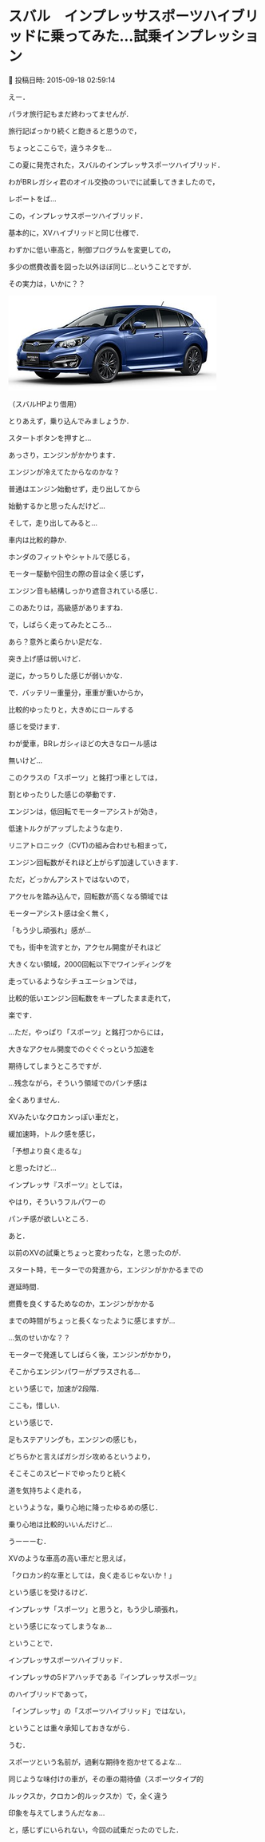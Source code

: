 # スバル　インプレッサスポーツハイブリッドに乗ってみた…試乗インプレッション

📅 投稿日時: 2015-09-18 02:59:14

えー．


パラオ旅行記もまだ終わってませんが．


旅行記ばっかり続くと飽きると思うので，


ちょっとここらで，違うネタを…





この夏に発売された，スバルのインプレッサスポーツハイブリッド．


わがBRレガシィ君のオイル交換のついでに試乗してきましたので，


レポートをば…





この，インプレッサスポーツハイブリッド．


基本的に，XVハイブリッドと同じ仕様で．


わずかに低い車高と，制御プログラムを変更しての，


多少の燃費改善を図った以外ほぼ同じ…ということですが．


その実力は，いかに？？







![2d2956f0ecd085960b29074fecd4535a.jpg](images/2d2956f0ecd085960b29074fecd4535a.jpg)




（スバルHPより借用）





とりあえず，乗り込んでみましょうか．





スタートボタンを押すと…


あっさり，エンジンがかかります．


エンジンが冷えてたからなのかな？


普通はエンジン始動せず，走り出してから


始動するかと思ったんだけど…





そして，走り出してみると…


車内は比較的静か．


ホンダのフィットやシャトルで感じる，


モーター駆動や回生の際の音は全く感じず，


エンジン音も結構しっかり遮音されている感じ．


このあたりは，高級感がありますね．





で，しばらく走ってみたところ…


あら？意外と柔らかい足だな．


突き上げ感は弱いけど．


逆に，かっちりした感じが弱いかな．





で．バッテリー重量分，車重が重いからか，


比較的ゆったりと，大きめにロールする


感じを受けます．


わが愛車，BRレガシィほどの大きなロール感は


無いけど…


このクラスの「スポーツ」と銘打つ車としては，


割とゆったりした感じの挙動です．





エンジンは，低回転でモーターアシストが効き，


低速トルクがアップしたような走り．


リニアトロニック（CVT)の組み合わせも相まって，


エンジン回転数がそれほど上がらず加速していきます．





ただ，どっかんアシストではないので，


アクセルを踏み込んで，回転数が高くなる領域では


モーターアシスト感は全く無く，


「もう少し頑張れ」感が…





でも，街中を流すとか，アクセル開度がそれほど


大きくない領域，2000回転以下でワインディングを


走っているようなシチュエーションでは，


比較的低いエンジン回転数をキープしたまま走れて，


楽です．





…ただ，やっぱり「スポーツ」と銘打つからには，


大きなアクセル開度でのぐぐぐっという加速を


期待してしまうところですが．


…残念ながら，そういう領域でのパンチ感は


全くありません．





XVみたいなクロカンっぽい車だと，


緩加速時，トルク感を感じ，


「予想より良く走るな」


と思ったけど…


インプレッサ『スポーツ』としては，


やはり，そういうフルパワーの


パンチ感が欲しいところ．





あと．


以前のXVの試乗とちょっと変わったな，と思ったのが．


スタート時，モーターでの発進から，エンジンがかかるまでの


遅延時間．


燃費を良くするためなのか，エンジンがかかる


までの時間がちょっと長くなったように感じますが…


…気のせいかな？？


モーターで発進してしばらく後，エンジンがかかり，


そこからエンジンパワーがプラスされる…


という感じで，加速が2段階．


ここも，惜しい．





という感じで．


足もステアリングも，エンジンの感じも，


どちらかと言えばガシガシ攻めるというより，


そこそこのスピードでゆったりと続く


道を気持ちよく走れる，


というような，乗り心地に降ったゆるめの感じ．


乗り心地は比較的いいんだけど…





うーーーむ．


XVのような車高の高い車だと思えば，


「クロカン的な車としては，良く走るじゃないか！」


という感じを受けるけど．


インプレッサ「スポーツ」と思うと，もう少し頑張れ，


という感じになってしまうなぁ…





ということで．


インプレッサスポーツハイブリッド．





インプレッサの5ドアハッチである『インプレッサスポーツ』


のハイブリッドであって，


「インプレッサ」の「スポーツハイブリッド」ではない，


ということは重々承知しておきながら．





うむ．


スポーツという名前が，過剰な期待を抱かせてるよな…


同じような味付けの車が，その車の期待値（スポーツタイプ的


ルックスか，クロカン的ルックスか）で，全く違う


印象を与えてしまうんだなぁ…


と，感じずにいられない，今回の試乗だったのでした．
